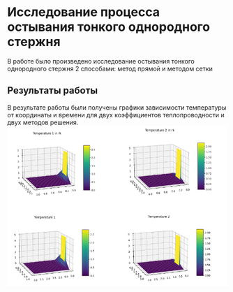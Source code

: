 # Исследование процесса остывания тонкого однородного стержня

В работе было произведено исследование остывания тонкого однородного стержня 2 способами: метод прямой и методом сетки

## Результаты работы 
В результате работы были получены графики зависимости температуры от координаты и времени для двух коэффициентов 
теплопроводности и двух методов решения.
![Графики зависимости](https://github.com/lupperant/comp-math/blob/main/results.png)
